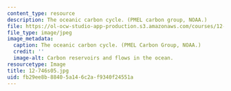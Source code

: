```yaml
---
content_type: resource
description: The oceanic carbon cycle. (PMEL carbon group, NOAA.)
file: https://ol-ocw-studio-app-production.s3.amazonaws.com/courses/12-746-marine-organic-geochemistry-spring-2005/fb29ee8b88405a146c2af9340f24551a_12-746s05.jpg
file_type: image/jpeg
image_metadata:
  caption: The oceanic carbon cycle. (PMEL Carbon Group, NOAA.)
  credit: ''
  image-alt: Carbon reservoirs and flows in the ocean.
resourcetype: Image
title: 12-746s05.jpg
uid: fb29ee8b-8840-5a14-6c2a-f9340f24551a
---
```

